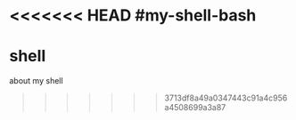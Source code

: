 <<<<<<< HEAD
#my-shell-bash
=======
# shell
about my shell
>>>>>>> 3713df8a49a0347443c91a4c956a4508699a3a87
